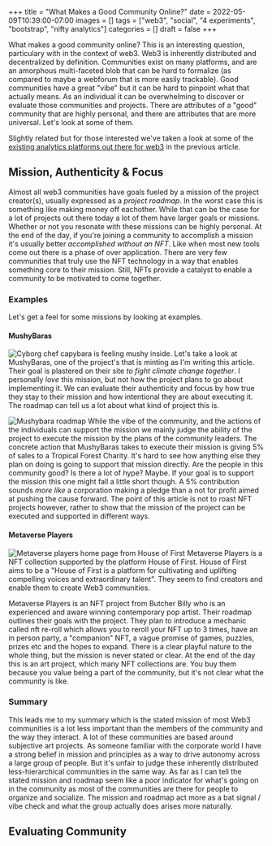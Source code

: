 +++
title = "What Makes a Good Community Online?"
date = 2022-05-09T10:39:00-07:00
images = []
tags = ["web3", "social", "4 experiments", "bootstrap", "nifty analytics"]
categories = []
draft = false
+++

What makes a good community online? This is an interesting question, particulary with in the context of web3. Web3 is inherently distributed and decentralized by definition. Communities exist on many platforms, and are an amorphous multi-faceted blob that can be hard to formalize (as compared to maybe a webforum that is more easily trackable). Good communities have a great "vibe" but it can be hard to pinpoint what that actually means. As an individual it can be overwhelming to discover or evaluate those communities and projects. There are attributes of a "good" community that are highly personal, and there are attributes that are more universal. Let's look at some of them.

Slightly related but for those interested we've taken a look at some of the [existing analytics platforms out there for web3](./survey-of-web3-analytics) in the previous article.

## Mission, Authenticity & Focus
Almost all web3 communities have goals fueled by a mission of the project creator(s), usually expressed as a *project roadmap*. In the worst case this is something like making money off eachother. While that can be the case for a lot of projects out there today a lot of them have larger goals or missions. Whether or not you resonate with these missions can be highly personal. At the end of the day, if you're joining a community to accomplish a mission it's usually better *accomplished without an NFT*. Like when most new tools come out there is a phase of over application. There are very few communities that truly use the NFT technology in a way that enables something core to their mission. Still, NFTs provide a catalyst to enable a community to be motivated to come together.

### Examples
Let's get a feel for some missions by looking at examples.

#### MushyBaras
![](/images/community/mushybara-community.png "Cyborg chef capybara is feeling mushy inside.")
Let's take a look at MushyBaras, one of the project's that is minting as I'm writing this article. Their goal is plastered on their site *to fight climate change together*. I personally *love* this mission, but not how the project plans to go about implementing it. We can evaluate their authenticity and focus by how true they stay to their mission and how intentional they are about executing it. The roadmap can tell us a lot about what kind of project this is.

![](/images/community/mushybara-roadmap.png "Mushybara roadmap")
While the vibe of the community, and the actions of the individuals can support the mission we mainly judge the ability of the project to execute the mission by the plans of the community leaders. The concrete action that MushyBaras takes to execute their mission is giving 5% of sales to a Tropical Forest Charity. It's hard to see how anything else they plan on doing is going to support that mission directly. Are the people in this community good? Is there a lot of hype? Maybe. If your goal is to support the mission this one might fall a little short though. A 5% contribution sounds *more like* a corporation making a pledge than a not for profit aimed at pushing the cause forward. The point of this article is not to roast NFT projects however, rather to show that the mission of the project can be executed and supported in different ways.

#### Metaverse Players
![](/images/community/metaverse-players.png "Metaverse players home page from House of First")
Metaverse Players is a NFT collection supported by the platform House of First. House of First aims to be a "House of First is a platform for cultivating and uplifting compelling voices and extraordinary talent". They seem to find creators and enable them to create Web3 communities.

Metaverse Players is an NFT project from Butcher Billy who is an experienced and aware winning contemporary pop artist. Their roadmap outlines their goals with the project. They plan to introduce a mechanic called nft re-roll which allows you to reroll your NFT up to 3 times, have an in person party, a "companion" NFT, a vague promise of games, puzzles, prizes etc and the hopes to expand. There is a clear playful nature to the whole thing, but the mission is never stated or clear. At the end of the day this is an art project, which many NFT collections are. You buy them because you value being a part of the community, but it's not clear what the community is like.

### Summary
This leads me to my summary which is the stated mission of most Web3 communities is a lot less important than the members of the community and the way they interact. A lot of these communities are based around subjective art projects. As someone familiar with the corporate world I have a strong belief in mission and principles as a way to drive autonomy across a large group of people. But it's unfair to judge these inherently distributed less-hierarchical communities in the same way. As far as I can tell the stated mission and roadmap seem like a poor indicator for what's going on in the community as most of the communities are there for people to organize and socialize. The mission and roadmap act more as a bat signal / vibe check and what the group actually does arises more naturally.

## Evaluating Community